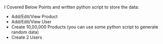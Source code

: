 I Covered Below Points and written python script to store the data:
- Add/Edit/View Product
- Add/Edit/View User
- Create 10,00,000 Products (you can use some python script to generate random
data)
- Create 2 Users

